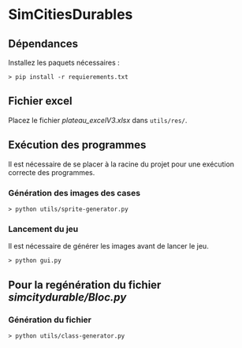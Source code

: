 # SimCitiesDurables

## Dépendances

Installez les paquets nécessaires :
```
> pip install -r requierements.txt
```


## Fichier excel

Placez le fichier *plateau_excelV3.xlsx* dans `utils/res/`.


## Exécution des programmes

Il est nécessaire de se placer à la racine du projet pour une exécution correcte des programmes.

### Génération des images des cases
```
> python utils/sprite-generator.py
```

### Lancement du jeu
Il est nécessaire de générer les images avant de lancer le jeu.

```
> python gui.py
```


## Pour la regénération du fichier *simcitydurable/Bloc.py*

### Génération du fichier

```
> python utils/class-generator.py
```